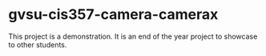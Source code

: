# gvsu-cis357-camera-camerax
This project is a demonstration. It is an end of the year project to showcase to other students.
